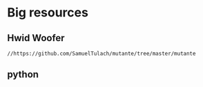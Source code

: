 # Big resources
## Hwid Woofer 
```
//https://github.com/SamuelTulach/mutante/tree/master/mutante
```
## python
